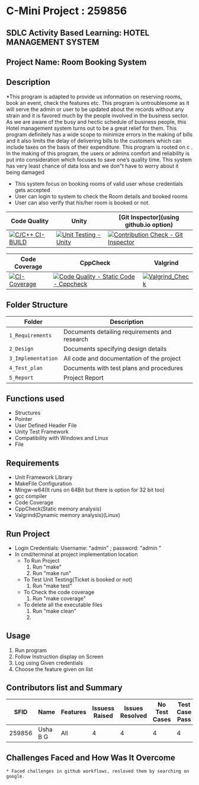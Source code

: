 # C-Mini Project : 259856

## SDLC Activity Based Learning: HOTEL MANAGEMENT SYSTEM
## Project Name: Room Booking System

## Description
*This program is adapted to provide us information on reserving rooms, book an event, check the features etc. This program is untroublesome as it will serve the admin or user to be updated about the records without any strain and it is favored much by the people involved in the business sector. As we are aware of the busy and hectic schedule of business people, this Hotel management system turns out to be a great relief for them. This program definitely has a wide scope to minimize errors in the making of bills and it also limits the delay of delivering bills to the customers which can include taxes on the basis of their expenditure. This program is rooted on c . In the making of this program, the users or admins comfort and reliability is put into consideration which focuses to save one’s quality time.  This system has very least chance of data loss and we don‟t have to worry about it being damaged

* This system focus on booking rooms of valid user whose credentials gets accepted
* User can login to system to check the Room details and booked rooms
* User can also verify that his/her room is booked or not.

| Code Quality | Unity | [Git Inspector](using github.io option) |
|-----------------|-----------------|-----------------|
| [![C/C++ CI-BUILD](https://github.com/ushagurumurthy/C-miniproject/actions/workflows/cpp.yml/badge.svg?branch=master)](https://github.com/ushagurumurthy/C-miniproject/actions/workflows/cpp.yml)|[![Unit Testing - Unity](https://github.com/ushagurumurthy/C-miniproject/actions/workflows/unity.yml/badge.svg?branch=master)](https://github.com/ushagurumurthy/C-miniproject/actions/workflows/unity.yml)|[![Contribution Check - Git Inspector](https://github.com/ushagurumurthy/C-miniproject/actions/workflows/git_inspector.yml/badge.svg?branch=master)](https://github.com/ushagurumurthy/C-miniproject/actions/workflows/git_inspector.yml)|
 
 
 
 | Code Coverage  | CppCheck | Valgrind |
 | -------------------------------| -------------------------------| -------------------------------|
 |[![CI-Coverage](https://github.com/ushagurumurthy/C-miniproject/actions/workflows/code-coverage.yml/badge.svg)](https://github.com/ushagurumurthy/C-miniproject/actions/workflows/code-coverage.yml) |[![Code Quality - Static Code - Cppcheck](https://github.com/ushagurumurthy/C-miniproject/actions/workflows/cpp_check.yml/badge.svg?branch=master)](https://github.com/ushagurumurthy/C-miniproject/actions/workflows/cpp_check.yml) |[![Valgrind_Check](https://github.com/ushagurumurthy/C-miniproject/actions/workflows/Valgrind_check.yml/badge.svg)](https://github.com/ushagurumurthy/C-miniproject/actions/workflows/Valgrind_check.yml) |
 


## Folder Structure
Folder             | Description
-------------------| -----------------------------------------
`1_Requirements`         |Documents detailing requirements and research
`2_Design` | Documents specifying design details
`3_Implementation`   | All code and documentation of the project
`4_Test_plan`      | Documents with test plans and procedures
`5_Report`         | Project Report

## Functions used
* Structures
* Pointer
* User Defined Header File
* Unity Test Framework
* Compatibility with Windows and Linux
* File

## Requirements
* Unit Framework Library
* MakeFile Configuration
* Mingw-w64(It runs on 64Bit but there is option for 32 bit too)
* gcc compiler
* Code Coverage
* CppCheck(Static memory analysis)
* Valgrind(Dynamic memory analysis)(Linux)

## Run Project
* Login Credentials: Username: "admin" ; password: "admin "
* In cmd/terminal at project implementation location
	* To Run Project
		1. Run "make"
		2. Run "make run"
	* To Test Unit Testing(Ticket is booked or not)
		1. Run "make test"
	* To Check the code coverage
		1. Run "make coverage"
	* To delete all the executable files
		1. Run "make clean"
		2. 
## Usage
1. Run program
2. Follow Instruction display on Screen
3. Log using Given credentials
4. Choose the feature given on list

## Contributors list and Summary

| SFID | Name | Features | Issuess Raised | Issues Resolved | No Test Cases |	Test Case Pass |
|--------|---------|----------|-------|-------|-------|------|
|259856 | Usha B G | All |	4    |	4  |  4   |	4   |

## Challenges Faced and How Was It Overcome
	* Faced challenges in github workflows, resloved them by searching on google.



